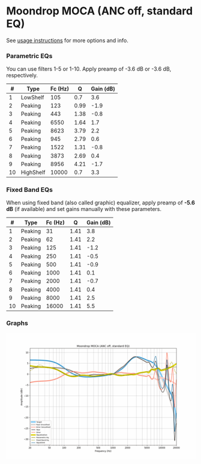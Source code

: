 # Moondrop MOCA (ANC off, standard EQ)
See [usage instructions](https://github.com/jaakkopasanen/AutoEq#usage) for more options and info.

### Parametric EQs
You can use filters 1-5 or 1-10. Apply preamp of -3.6 dB or -3.6 dB, respectively.

|   # | Type      |   Fc (Hz) |    Q |   Gain (dB) |
|-----|-----------|-----------|------|-------------|
|   1 | LowShelf  |       105 | 0.7  |         3.6 |
|   2 | Peaking   |       123 | 0.99 |        -1.9 |
|   3 | Peaking   |       443 | 1.38 |        -0.8 |
|   4 | Peaking   |      6550 | 1.64 |         1.7 |
|   5 | Peaking   |      8623 | 3.79 |         2.2 |
|   6 | Peaking   |       945 | 2.79 |         0.6 |
|   7 | Peaking   |      1522 | 1.31 |        -0.8 |
|   8 | Peaking   |      3873 | 2.69 |         0.4 |
|   9 | Peaking   |      8956 | 4.21 |        -1.7 |
|  10 | HighShelf |     10000 | 0.7  |         3.3 |

### Fixed Band EQs
When using fixed band (also called graphic) equalizer, apply preamp of **-5.6 dB** (if available) and set gains manually with these parameters.

|   # | Type    |   Fc (Hz) |    Q |   Gain (dB) |
|-----|---------|-----------|------|-------------|
|   1 | Peaking |        31 | 1.41 |         3.8 |
|   2 | Peaking |        62 | 1.41 |         2.2 |
|   3 | Peaking |       125 | 1.41 |        -1.2 |
|   4 | Peaking |       250 | 1.41 |        -0.5 |
|   5 | Peaking |       500 | 1.41 |        -0.9 |
|   6 | Peaking |      1000 | 1.41 |         0.1 |
|   7 | Peaking |      2000 | 1.41 |        -0.7 |
|   8 | Peaking |      4000 | 1.41 |         0.4 |
|   9 | Peaking |      8000 | 1.41 |         2.5 |
|  10 | Peaking |     16000 | 1.41 |         5.5 |

### Graphs
![](./Moondrop%20MOCA%20(ANC%20off,%20standard%20EQ).png)
